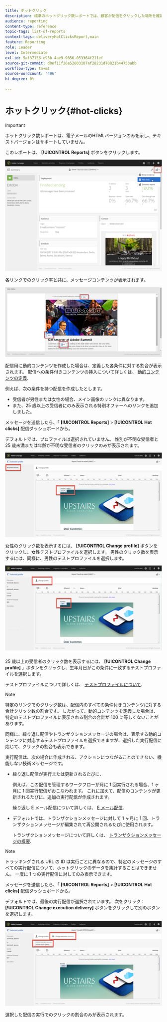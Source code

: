 ```yaml
---
title: ホットクリック
description: 標準のホットクリック数レポートでは、顧客が配信をクリックした場所を確認できます。
audience: reporting
content-type: reference
topic-tags: list-of-reports
context-tags: deliveryHotClicksReport,main
feature: Reporting
role: Leader
level: Intermediate
exl-id: 5af37156-e93b-4ae9-9856-053364f211ef
source-git-commit: d0ef11f26a52603107af28231d70821b44753abb
workflow-type: tm+mt
source-wordcount: '496'
ht-degree: 0%

---
```


# ホットクリック{#hot-clicks}

>[!IMPORTANT]
>
>ホットクリック数レポートは、電子メールのHTMLバージョンのみを示し、テキストバージョンはサポートしていません。

このレポートは、 **[!UICONTROL Reports]** ボタンをクリックします。

![](assets/delivery_reports_hot-clicks_4.png)

各リンクでのクリック率と共に、メッセージコンテンツが表示されます。

![](assets/delivery_reports_10.png)

配信用に動的コンテンツを作成した場合は、定義した各条件に対する割合が表示されます。 配信への条件付きコンテンツの挿入について詳しくは、 [動的コンテンツの定義](../../designing/using/personalization.md#defining-dynamic-content-in-an-email).

例えば、次の条件を持つ配信を作成したとします。

* 受信者が男性または女性の場合、メイン画像のリンクは異なります。
* また、25 歳以上の受信者にのみ表示される特別オファーへのリンクを追加しました。

メッセージを送信したら、「 **[!UICONTROL Reports]** > **[!UICONTROL Hot clicks]** 配信ダッシュボードから。

デフォルトでは、プロファイルは選択されていません。 性別が不明な受信者と 25 歳未満または年齢が不明な受信者のクリックのみが表示されます。

![](assets/delivery_reports_hot-clicks_1.png)

女性のクリック数を表示するには、 **[!UICONTROL Change profile]** ボタンをクリックし、女性テストプロファイルを選択します。 男性のクリック数を表示するには、同様に、男性のテストプロファイルを選択します。

![](assets/delivery_reports_hot-clicks_2.png)

25 歳以上の受信者のクリック数を表示するには、 **[!UICONTROL Change profile]** 」ボタンをクリックし、生年月日がこの条件に一致するテストプロファイルを選択します。

テストプロファイルについて詳しくは、 [テストプロファイルについて](../../audiences/using/managing-test-profiles.md).

>[!NOTE]
>
>特定のリンクでのクリック数は、配信内のすべての条件付きコンテンツに対する合計クリック数の割合です。 したがって、動的コンテンツを定義した場合は、特定のテストプロファイルに表示される割合の合計が 100 に等しくないことがあります。

同様に、繰り返し配信やトランザクションメッセージの場合は、表示する動的コンテンツに対応するテストプロファイルを選択できますが、選択した実行配信に応じて、クリックの割合も表示できます。

実行配信は、次の場合に作成される、アクションにつながることのできない、機能しない技術メッセージです。

* 繰り返し配信が実行または更新されるたびに、

  例えば、この配信を管理するワークフローが月に 1 回実行される場合、1 ヶ月に 1 回実行配信がおこなわれます。 これに加えて、配信のコンテンツが更新されるたびに、追加の実行配信が作成されます。

  繰り返し E メール配信について詳しくは、 [E メール配信](../../automating/using/email-delivery.md).

* デフォルトでは、トランザクションメッセージに対して 1 ヶ月に 1 回、トランザクションメッセージが編集されて再公開されるたびに使用されます。

  トランザクションメッセージについて詳しくは、 [トランザクションメッセージの概要](../../channels/using/getting-started-with-transactional-msg.md).

>[!NOTE]
>
>トラッキングされる URL の ID は実行ごとに異なるので、特定のメッセージのすべての実行配信について、ホットクリックのデータを集計することはできません。 一度に 1 つの実行配信に対してのみ表示できます。

メッセージを送信したら、「 **[!UICONTROL Reports]** > **[!UICONTROL Hot clicks]** 配信ダッシュボードから。

デフォルトでは、最後の実行配信が選択されています。 次をクリック： **[!UICONTROL Change execution delivery]** ボタンをクリックして別のボタンを選択します。

![](assets/delivery_reports_hot-clicks_3.png)

選択した配信の実行でのクリックの割合のみが表示されます。
